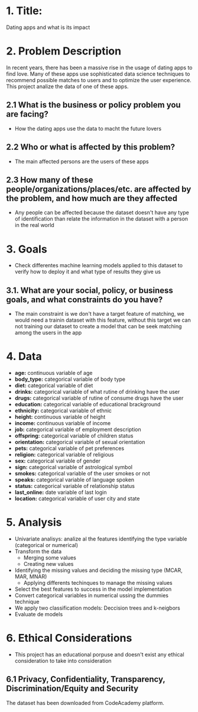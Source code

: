 # 1. Title: 
Dating apps and what is its impact

# 2. Problem Description
In recent years, there has been a massive rise in the usage of dating apps to find love. Many of these apps use sophisticated data science techniques to recommend possible matches to users and to optimize the user experience. This project analize the data of one of these apps. 
## 2.1 What is the business or policy problem you are facing?
- How the dating apps use the data to macht the future lovers
## 2.2 Who or what is affected by this problem?
- The main affected persons are the users of these apps
## 2.3 How many of these people/organizations/places/etc. are affected by the problem, and how much are they affected
- Any people can be affected because the dataset doesn't have any type of identification than relate the information in the dataset with a person in the real world

# 3. Goals
- Check differentes machine learning models applied to this dataset to verify how to deploy it and what type of results they give us
## 3.1. What are your social, policy, or business goals, and what constraints do you have?
- The main constraint is we don't have a target feature of matching, we would need a trainin dataset with this feature, without this target we can not training our dataset to create a model that can be seek matching among the users in the app

# 4. Data
- **age:** continuous variable of age 
- **body_type:** categorical variable of body type
- **diet:** categorical variable of diet
- **drinks:**  categorical variable of what rutine of drinking have the user
- **drugs:** categorical variable of rutine of consume drugs have the user
- **education:** categorical variable of educational brackground
- **ethnicity:** categorical variable of ethnic 
- **height:** continuous variable of height 
- **income:** continuous variable of income 
- **job:** categorical variable of employment description
- **offspring:** categorical variable of children status
- **orientation:** categorical variable of sexual orientation
- **pets:** categorical variable of pet preferences
- **religion:** categorical variable of religious 
- **sex:** categorical variable of gender
- **sign:** categorical variable of astrological symbol
- **smokes:** categorical variable of the user smokes or not
- **speaks:** categorical variable of language spoken
- **status:** categorical variable of relationship status
- **last_online:** date variable of last login
- **location:** categorical variable of user city and state

# 5. Analysis
- Univariate analisys: analize al the features identifying the type variable (categorical or numerical)
- Transform the data
    - Merging some values
    - Creating new values
- Identifying the missing values and deciding the missing type (MCAR, MAR, MNAR)
    - Applying differents techinques to manage the missing values
- Select the best features to success in the model implementation
- Convert categorical variables in numerical ussing the dummies technique
- We apply two classification models: Deccision trees and k-neigbors
- Evaluate de models

# 6. Ethical Considerations
- This project has an educational porpuse and doesn't exist any ethical consideration to take into consideration

## 6.1 Privacy, Confidentiality, Transparency, Discrimination/Equity and Security
The dataset has been downloaded from CodeAcademy platform. 
